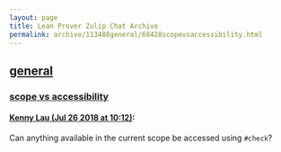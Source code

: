 ```yaml
---
layout: page
title: Lean Prover Zulip Chat Archive 
permalink: archive/113488general/68428scopevsaccessibility.html
---
```


## [general](index.html)
### [scope vs accessibility](68428scopevsaccessibility.html)

#### [Kenny Lau (Jul 26 2018 at 10:12)](https://leanprover.zulipchat.com/#narrow/stream/113488-general/topic/scope%20vs%20accessibility/near/130328646):
Can anything available in the current scope be accessed using `#check`?

